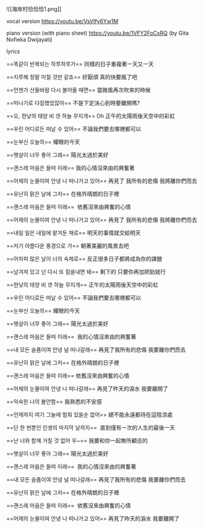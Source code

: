 

![[海岸村恰恰恰1.png]]

vocal version
https://youtu.be/VsVIfy6Yw1M

piano version (with piano sheet)
https://youtu.be/1VFY2FoCxRQ (by Gita Nofieka Dwijayati)



lyrics

==똑같이 반복되는 하루하루가==
同樣的日子重複著一天又一天

==지루해 정말 미칠 것만 같죠==
好厭煩 真的快要瘋了吧

==언젠가 산들바람 다시 불어올 때면==
當微風再次吹來的時候

==떠나기로 다짐했었잖아==
不是下定決心到時要離開嗎?

==오, 한낮의 태양 비 갠 하늘 무지개==
Oh 正午的太陽雨後天空中的彩虹

==우린 어디로든 떠날 수 있어==
不論我們要去哪裡都可以

==눈부신 오늘의==
耀眼的今天

==햇살이 너무 좋아 그래==
陽光太過於美好

==괜스레 마음은 들떠 이래==
我的心情沒來由的興奮著

==어제의 눈물이여 안녕 나 떠나가고 있어==
再見了 我所有的悲傷 我將離你們而去

==유난히 맑은 날에 그저==
在格外晴朗的日子裡

==괜스레 마음은 들떠 이래== 
依舊沒來由興奮的心情

==어제의 눈물이여 안녕 나 떠나가고 있어==
再見了 我所有的悲傷 我將離你們而去

==내일 일은 내일에 맡겨둔 채로==
明天的事情就交給明天

==저기 아름다운 풍경으로 가==
朝著美麗的風景去吧

==어차피 많은 날이 너의 숙제로==
反正很多日子都將成為你的課題

==남겨져 있고 넌 다시 또 힘을내면 돼==
剩下的 只要你再加把勁就行

==한낮의 태양 비 갠 하늘 무지개==
正午的太陽雨後天空中的彩虹

==우린 어디로든 떠날 수 있어==
不論我們要去哪裡都可以

==눈부신 오늘의==
耀眼的今天

==햇살이 너무 좋아 그래==
陽光太過於美好 

==괜스레 마음은 들떠 이래== 
我的心情沒來由的興奮著

==내 모든 슬픔이여 안녕 널 떠나갈래==
再見了我所有的悲傷 我要離你們而去

==유난히 맑은 날에 그저==
在格外晴朗的日子裡

==괜스레 마음은 들떠 이래==
依舊沒來由興奮的心情

==어제의 눈물이여 안녕 나 떠나갈래==
再見了昨天的淚水 我要離開了

==익숙한 나의 불안함==
我熟悉的不安感

==언제까지 여기 그늘에 멈춰 있을순 없어==
總不能永遠都待在這陰涼處

==단 한 번뿐인 인생의 마지막 날까지== 
直到僅有一次的人生的最後一天

==난 너와 함께 거칠 것 없어 우~==
我要和你一起無所顧忌的

==햇살이 너무 좋아 그래==
陽光太過於美好 

==괜스레 마음은 들떠 이래== 
我的心情沒來由的興奮著

==내 모든 슬픔이여 안녕 널 떠나갈래==
再見了我所有的悲傷 我要離你們而去

==유난히 맑은 날에 그저==
在格外晴朗的日子裡

==괜스레 마음은 들떠 이래== 
依舊沒來由興奮的心情

==어제의 눈물이여 안녕 나 떠나가고 있어==
再見了昨天的淚水 我要離開了